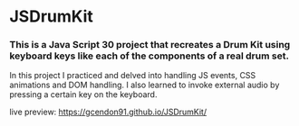 # JSDrumKit
### This is a Java Script 30 project that recreates a Drum Kit using keyboard keys like each of the components of a real drum set.
In this project I practiced and delved into handling JS events, CSS animations and DOM handling. I also learned to invoke external audio by pressing a certain key on the keyboard.

live preview: https://gcendon91.github.io/JSDrumKit/
